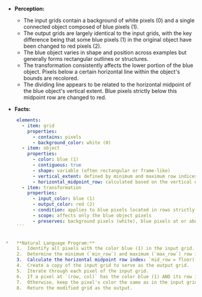 *   **Perception:**
    *   The input grids contain a background of white pixels (0) and a single connected object composed of blue pixels (1).
    *   The output grids are largely identical to the input grids, with the key difference being that some blue pixels (1) in the original object have been changed to red pixels (2).
    *   The blue object varies in shape and position across examples but generally forms rectangular outlines or structures.
    *   The transformation consistently affects the lower portion of the blue object. Pixels below a certain horizontal line within the object's bounds are recolored.
    *   The dividing line appears to be related to the horizontal midpoint of the blue object's vertical extent. Blue pixels strictly below this midpoint row are changed to red.

*   **Facts:**
    
```yaml
    elements:
      - item: grid
        properties:
          - contains: pixels
          - background_color: white (0)
      - item: object
        properties:
          - color: blue (1)
          - contiguous: true
          - shape: variable (often rectangular or frame-like)
          - vertical_extent: defined by minimum and maximum row indices containing blue pixels
          - horizontal_midpoint_row: calculated based on the vertical extent (floor((min_row + max_row) / 2))
      - item: transformation
        properties:
          - input_color: blue (1)
          - output_color: red (2)
          - condition: applies to blue pixels located in rows strictly below the object's horizontal_midpoint_row
          - scope: affects only the blue object pixels
          - preserves: background pixels (white), blue pixels at or above the midpoint row
    ```


*   **Natural Language Program:**
    1.  Identify all pixels with the color blue (1) in the input grid.
    2.  Determine the minimum (`min_row`) and maximum (`max_row`) row indices occupied by these blue pixels.
    3.  Calculate the horizontal midpoint row index: `mid_row = floor((min_row + max_row) / 2)`.
    4.  Create a copy of the input grid to serve as the output grid.
    5.  Iterate through each pixel of the input grid.
    6.  If a pixel at `(row, col)` has the color blue (1) AND its row index `row` is greater than `mid_row`, change the color of the corresponding pixel in the output grid to red (2).
    7.  Otherwise, keep the pixel's color the same as in the input grid.
    8.  Return the modified grid as the output.